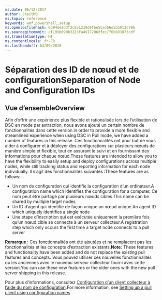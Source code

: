 ```yaml
---
ms.date: 06/12/2017
author: JKeithB
ms.topic: reference
keywords: wmf,powershell,setup
ms.openlocfilehash: 6d94de2d3f2c551219d8fbe5badb6e5bb913d796
ms.sourcegitcommit: cf195b090b3223fa4917206dfec7f0b603873cdf
ms.translationtype: HT
ms.contentlocale: fr-FR
ms.lasthandoff: 04/09/2018
---
```

# <a name="separation-of-node-and-configuration-ids"></a><span data-ttu-id="8c8c0-102">Séparation des ID de nœud et de configuration</span><span class="sxs-lookup"><span data-stu-id="8c8c0-102">Separation of Node and Configuration IDs</span></span>

## <a name="overview"></a><span data-ttu-id="8c8c0-103">Vue d’ensemble</span><span class="sxs-lookup"><span data-stu-id="8c8c0-103">Overview</span></span>

<span data-ttu-id="8c8c0-104">Afin d’offrir une expérience plus flexible et rationalisée lors de l’utilisation de DSC en mode par extraction, nous avons ajouté un certain nombre de fonctionnalités dans cette version.</span><span class="sxs-lookup"><span data-stu-id="8c8c0-104">In order to provide a more flexible and streamlined experience when using DSC in Pull mode, we have added a number of features in this release.</span></span> <span data-ttu-id="8c8c0-105">Ces fonctionnalités ont pour but de vous aider à configurer et à déployer des configurations sur plusieurs nœuds de manière simple et flexible, tout en assurant le suivi et en fournissant des informations pour chaque nœud.</span><span class="sxs-lookup"><span data-stu-id="8c8c0-105">These features are intended to allow you to have the flexibility to easily setup and deploy configurations across multiple nodes, while still tracking status and reporting information for each node individually.</span></span>
<span data-ttu-id="8c8c0-106">Il s’agit des fonctionnalités suivantes :</span><span class="sxs-lookup"><span data-stu-id="8c8c0-106">These features are as follows:</span></span>

* <span data-ttu-id="8c8c0-107">Un nom de configuration qui identifie la configuration d’un ordinateur.</span><span class="sxs-lookup"><span data-stu-id="8c8c0-107">A configuration name which identifies the configuration for a computer.</span></span> <span data-ttu-id="8c8c0-108">Ce nom peut être partagé par plusieurs nœuds cibles.</span><span class="sxs-lookup"><span data-stu-id="8c8c0-108">This name can be shared by multiple target nodes</span></span>
* <span data-ttu-id="8c8c0-109">Un ID d’agent qui identifie de façon unique un nœud unique.</span><span class="sxs-lookup"><span data-stu-id="8c8c0-109">An agent ID which uniquely identifies a single node</span></span>
* <span data-ttu-id="8c8c0-110">Une étape d’inscription qui est exécutée uniquement la première fois qu’un nœud cible se connecte à un serveur collecteur.</span><span class="sxs-lookup"><span data-stu-id="8c8c0-110">A registration step which only occurs the first time a target node connects to a pull server</span></span>

<span data-ttu-id="8c8c0-111">**Remarque :** Ces fonctionnalités ont été ajoutées et ne remplacent pas les fonctionnalités et les concepts d’extraction existants.</span><span class="sxs-lookup"><span data-stu-id="8c8c0-111">**Note:** These features and functionality have been added and do not replace the existing pull features and concepts.</span></span> <span data-ttu-id="8c8c0-112">Vous pouvez utiliser ces nouvelles fonctionnalités ou les anciennes avec le nouveau serveur collecteur fourni avec cette version.</span><span class="sxs-lookup"><span data-stu-id="8c8c0-112">You can use these new features or the older ones with the new pull server shipping in this release.</span></span>

<span data-ttu-id="8c8c0-113">Pour plus d’informations, consultez [Configuration d’un client collecteur à l’aide du nom de configuration](https://msdn.microsoft.com/powershell/dsc/pullclientconfignames).</span><span class="sxs-lookup"><span data-stu-id="8c8c0-113">For more information, see [Setting up a pull client using configuration names](https://msdn.microsoft.com/powershell/dsc/pullclientconfignames)</span></span>